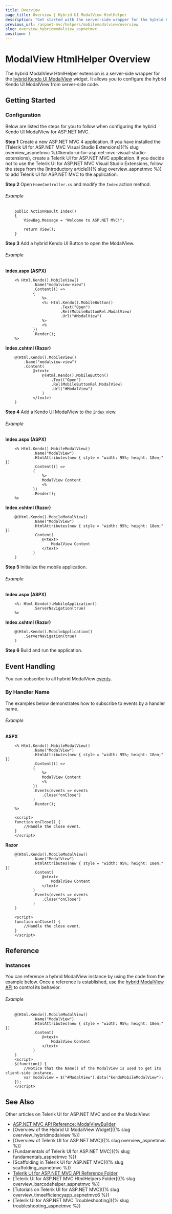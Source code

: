 ```yaml
---
title: Overview
page_title: Overview | Hybrid UI ModalView HtmlHelper
description: "Get started with the server-side wrapper for the hybrid Kendo UI ModalView widget for ASP.NET MVC."
previous_url: /aspnet-mvc/helpers/mobilemodalview/overview
slug: overview_hybridmodalview_aspnetmvc
position: 1
---
```


# ModalView HtmlHelper Overview

The hybrid ModalView HtmlHelper extension is a server-side wrapper for the [hybrid Kendo UI ModalView](http://demos.telerik.com/kendo-ui/m/index#modalview/index) widget. It allows you to configure the hybrid Kendo UI ModalView from server-side code.

## Getting Started

### Configuration

Below are listed the steps for you to follow when configuring the hybrid Kendo UI ModalView for ASP.NET MVC.

**Step 1** Create a new ASP.NET MVC 4 application. If you have installed the [Telerik UI for ASP.NET MVC Visual Studio Extensions]({% slug overview_aspnetmvc %}#kendo-ui-for-asp.net-mvc-visual-studio-extensions), create a Telerik UI for ASP.NET MVC application. If you decide not to use the Telerik UI for ASP.NET MVC Visual Studio Extensions, follow the steps from the [introductory article]({% slug overview_aspnetmvc %}) to add Telerik UI for ASP.NET MVC to the application.

**Step 2** Open `HomeController.cs` and modify the `Index` action method.

###### Example

        public ActionResult Index()
        {
            ViewBag.Message = "Welcome to ASP.NET MVC!";

            return View();
        }

**Step 3** Add a hybrid Kendo UI Button to open the ModalView.

###### Example

**Index.aspx (ASPX)**

        <% Html.Kendo().MobileView()
                .Name("modalview-view")
                .Content(() =>
                {
                    %>
                    <%: Html.Kendo().MobileButton()
                            .Text("Open")
                            .Rel(MobileButtonRel.ModalView)
                            .Url("#ModalView")
                    %>
                    <%
                })
                .Render();
        %>

**Index.cshtml (Razor)**

        @(Html.Kendo().MobileView()
            .Name("modalview-view")
            .Content(
                @<text>
                    @(Html.Kendo().MobileButton()
                        .Text("Open")
                        .Rel(MobileButtonRel.ModalView)
                        .Url("#ModalView")
                    )
                </text>)
        )

**Step 4** Add a Kendo UI ModalView to the `Index` view.

###### Example

**Index.aspx (ASPX)**

        <% Html.Kendo().MobileModalView()
                .Name("ModalView")
                .HtmlAttributes(new { style = "width: 95%; height: 18em;"  })
                .Content(() =>
                {
                    %>
                    ModalView Content
                    <%
                })
                .Render();
        %>

**Index.cshtml (Razor)**

        @(Html.Kendo().MobileModalView()
                .Name("ModalView")
                .HtmlAttributes(new { style = "width: 95%; height: 18em;"  })
                .Content(
                    @<text>
                        ModalView Content
                    </text>
                )
        )

**Step 5** Initialize the mobile application.

###### Example

**Index.aspx (ASPX)**

        <%: Html.Kendo().MobileApplication()
                .ServerNavigation(true)
        %>

**Index.cshtml (Razor)**

        @(Html.Kendo().MobileApplication()
            .ServerNavigation(true)
        )

**Step 6** Build and run the application.

## Event Handling

You can subscribe to all hybrid ModalView [events](/api/javascript/mobile/ui/modalview#events).

### By Handler Name

The examples below demonstrates how to subscribe to events by a handler name.

###### Example

**ASPX**

        <% Html.Kendo().MobileModalView()
                .Name("ModalView")
                .HtmlAttributes(new { style = "width: 95%; height: 18em;"  })
                .Content(() =>
                {
                    %>
                    ModalView Content
                    <%
                })
                .Events(events => events
                    .Close("onClose")
                )
                .Render();
        %>

        <script>
        function onClose() {
            //Handle the close event.
        }
        </script>

**Razor**

        @(Html.Kendo().MobileModalView()
                .Name("ModalView")
                .HtmlAttributes(new { style = "width: 95%; height: 18em;"  })
                .Content(
                    @<text>
                        ModalView Content
                    </text>
                )
                .Events(events => events
                    .Close("onClose")
                )
        )

        <script>
        function onClose() {
            //Handle the close event.
        }
        </script>

## Reference

### Instances

You can reference a hybrid ModalView instance by using the code from the example below. Once a reference is established, use the [hybrid ModalView API](/api/javascript/mobile/ui/modalview#methods) to control its behavior.

###### Example

        @(Html.Kendo().MobileModalView()
                .Name("ModalView")
                .HtmlAttributes(new { style = "width: 95%; height: 18em;"  })
                .Content(
                    @<text>
                        ModalView Content
                    </text>
                )
        )
        <script>
        $(function() {
            //Notice that the Name() of the ModalView is used to get its client-side instance.
            var modalview = $("#ModalView").data("kendoMobileModalView");
        });
        </script>

## See Also

Other articles on Telerik UI for ASP.NET MVC and on the ModalView:

* [ASP.NET MVC API Reference: ModalViewBuilder](/api/aspnet-mvc/Kendo.Mvc.UI.Fluent/MobileModalViewBuilder)
* [Overview of the Hybrid UI ModalView Widget]({% slug overview_hybridmodalview %})
* [Overview of Telerik UI for ASP.NET MVC]({% slug overview_aspnetmvc %})
* [Fundamentals of Telerik UI for ASP.NET MVC]({% slug fundamentals_aspnetmvc %})
* [Scaffolding in Telerik UI for ASP.NET MVC]({% slug scaffolding_aspnetmvc %})
* [Telerik UI for ASP.NET MVC API Reference Folder](/api/aspnet-mvc/Kendo.Mvc/AggregateFunction)
* [Telerik UI for ASP.NET MVC HtmlHelpers Folder]({% slug overview_barcodehelper_aspnetmvc %})
* [Tutorials on Telerik UI for ASP.NET MVC]({% slug overview_timeefficiencyapp_aspnetmvc6 %})
* [Telerik UI for ASP.NET MVC Troubleshooting]({% slug troubleshooting_aspnetmvc %})
